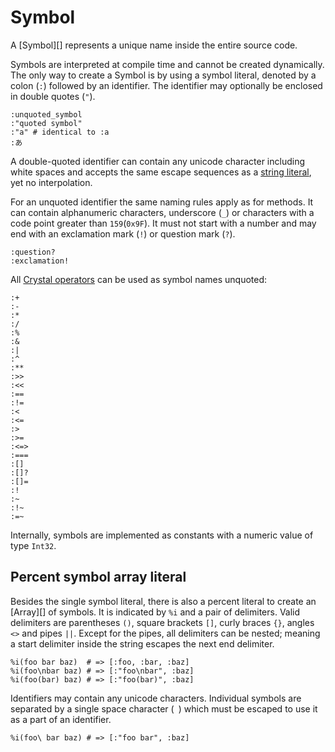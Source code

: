 # Symbol

A [Symbol][] represents a unique name inside the entire source code.

Symbols are interpreted at compile time and cannot be created dynamically. The only way to create a Symbol is by using a symbol literal, denoted by a colon (`:`) followed by an identifier. The identifier may optionally be enclosed in double quotes (`"`).

```crystal
:unquoted_symbol
:"quoted symbol"
:"a" # identical to :a
:あ
```

A double-quoted identifier can contain any unicode character including white spaces and accepts the same escape sequences as a [string literal](./string.md), yet no interpolation.

For an unquoted identifier the same naming rules apply as for methods. It can contain alphanumeric characters, underscore (`_`) or characters with a code point greater than `159`(`0x9F`). It must not start with a number and may end with an exclamation mark (`!`) or question mark (`?`).

```crystal
:question?
:exclamation!
```

All [Crystal operators](../operators.md) can be used as symbol names unquoted:

```crystal
:+
:-
:*
:/
:%
:&
:|
:^
:**
:>>
:<<
:==
:!=
:<
:<=
:>
:>=
:<=>
:===
:[]
:[]?
:[]=
:!
:~
:!~
:=~
```

Internally, symbols are implemented as constants with a numeric value of type `Int32`.

## Percent symbol array literal

Besides the single symbol literal, there is also a percent literal to create an [Array][] of symbols. It is indicated by `%i` and a pair of delimiters. Valid delimiters are parentheses `()`, square brackets `[]`, curly braces `{}`, angles `<>` and pipes `||`. Except for the pipes, all delimiters can be nested; meaning a start delimiter inside the string escapes the next end delimiter.

```crystal
%i(foo bar baz)  # => [:foo, :bar, :baz]
%i(foo\nbar baz) # => [:"foo\nbar", :baz]
%i(foo(bar) baz) # => [:"foo(bar)", :baz]
```

Identifiers may contain any unicode characters. Individual symbols are separated by a single space character (` `) which must be escaped to use it as a part of an identifier.

```crystal
%i(foo\ bar baz) # => [:"foo bar", :baz]
```

